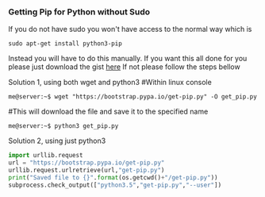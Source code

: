 ### Getting Pip for Python without Sudo

If you do not have sudo you won't have access to the normal way which is

```
sudo apt-get install python3-pip
```

Instead you will have to do this manually.
If you want this all done for you please just download the gist [here](https://gist.github.com/Lagicrus/5dd000c3e072542f8a288660a044651a)
If not please follow the steps bellow

Solution 1, using both wget and python3 
#Within linux console
```
me@server:~$ wget "https://bootstrap.pypa.io/get-pip.py" -O get_pip.py
```
#This will download the file and save it to the specified name
```
me@server:~$ python3 get_pip.py
```
Solution 2, using just python3
```Python
import urllib.request
url = "https://bootstrap.pypa.io/get-pip.py"
urllib.request.urlretrieve(url,"get-pip.py")
print("Saved file to {}".format(os.getcwd()+"/get-pip.py"))
subprocess.check_output(["python3.5","get-pip.py","--user"])
```
